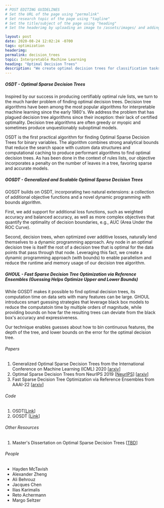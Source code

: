 ```yaml
---
# POST EDITING GUIDELINES
# Set the URL of the page using "permalink"
# Set research topic of the page using "tagline"
# Set the title/subject of the page using "heading"
# Set the headerimg by uploading an image to /assets/images/ and adding the URL to "headerimg"

layout: post
date: 2020-08-24 12:02:24 -0700
tags: optimization
headerimg:
permalink: decision_trees
topic: Interpretable Machine Learning
heading: "Optimal Decision Trees"
description: "We create optimal decision trees for classification tasks. We optimize an objective that includes a penalty on the number of leaves in a tree to favor models that are sparse and interpretable. Sparse decision trees function as an interpretable model with greater flexibility and power than rule lists (the latter being a special case of the former)."
---
```

<!-- Project Overview section -->
<div class="container-fluid bg-gray my-5 py-5">
    <div class="container pt-4">
        <h5>OSDT - Optimal Sparse Decision Trees</h5>
        <P>Inspired by our success in producing certifiably optimal rule lists, we turn to the much harder problem of finding optimal decision trees. Decision tree algorithms have been among the most popular algorithms for interpretable machine learning since the early 1980's. We address the problem that has plagued decision tree algorithms since their inception: their lack of certified optimality. Decision tree algorithms are often greedy or myopic and sometimes produce unquestionably suboptimal models.</P>
        <P>OSDT is the first practical algorithm for finding Optimal Sparse Decision Trees for binary variables. The algorithm combines strong analytical bounds that reduce the search space with custom data structures and computational caching to produce performant algorithms to find optimal decision trees. As has been done in the context of rules lists, our objective incorporates a penalty on the number of leaves in a tree, favoring sparse and accurate models.</p>
        <h5>GOSDT - Generalized and Scalable Optimal Sparse Decision Trees</h5>
	<P>GOSDT builds on OSDT, incorporating two natural extensions: a collection of additional objective functions and a novel dynamic programming with bounds algorithm.</P>
        <P>First, we add support for additional loss functions, such as weighted accuracy and balanced accuracy, as well as more complex objectives that quantify the optimality of decision boundaries, e.g.,  AUC (Area Under the ROC Curve).</P> 
        <P>Second, decision trees, when optimized over additive losses, naturally lend themselves to a dynamic programming approach. Any node in an optimal decision tree is itself the root of a decision tree that is optimal for the data points that pass through that node. Leveraging this fact, we create a dynamic programming approach (with bounds) to enable parallelism and reduce the runtime and memory usage of our decision tree algorithm.</P> 
    	<h5>GHOUL - Fast Sparse Decision Tree Optimization via Reference
	Ensembles (Guessing Helps Optimize Upper and Lower Bounds)</h5>
	<p>
	While GOSDT makes it possible to find optimal decision trees, its
	computation time on data sets with many features can be large. GHOUL
	introduces smart guessing strategies that leverage black box models
	to reduce the computatoin time by multiple orders of magnitude, while
	providing bounds on how far the resulting trees can deviate from the
	black box's accuracy and expressiveness.
	</p>
	<p>
	Our technique enables guesses about how to bin continuous features, the
	depth of the tree, and lower bounds on the error for the optimal
	decision tree.
	</p>
    </div>
</div>
<!-- /Project Overview section -->
<!-- Project Details and Additional Info -->
<div class="container">
    <h6>Papers</h6>
        <ol>
	    <li>Generalized Optimal Sparse Decision Trees from the International Conference on Machine Learning (ICML) 2020 [<a href="https://arxiv.org/pdf/2006.08690.pdf">arxiv</a>] </li>
            <li>Optimal Sparse Decision Trees from NeurIPS 2019 [<a href="https://papers.nips.cc/paper/8947-optimal-sparse-decision-trees.pdf">NeurIPS</a>] [<a href="https://arxiv.org/pdf/1904.12847.pdf">arxiv</a>]</li>
	    <li>Fast Sparse Decision Tree Optimization via Reference Ensembles from AAAI-22 [<a href = "https://arxiv.org/pdf/2112.00798.pdf">arxiv</a>]</li>
        </ol>
    <h6>Code</h6>
        <ol>
            <li>OSDT[<a href="https://github.com/xiyanghu/OSDT">Link</a>]</li>
            <li>GOSDT [<a href="https://github.com/Jimmy-Lin/GeneralizedOptimalSparseDecisionTrees">Link</a>]</li>
        </ol>
    <h6>Other Resources</h6>
        <ol>
            <li>Master's Dissertation on Optimal Sparse Decision Trees [<a href="">TBD</a>]</li>
        </ol>
</div>
<div class="container">
    <h6>People</h6>
        <ul>
	<li>Hayden McTavish</li>
	<li>Alexander Zheng</li>
	<li>Ali Behrouz</li>
	<li>Jacques Chen</li>
	<li>Ilias Karimalis</li>
	<li>Reto Achermann</li>
	<li>Margo Seltzer</li>
        </ul>
</div>
<!-- /Project Details and Additional Info -->
